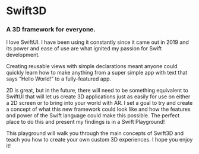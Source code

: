 # Swift3D

### A 3D framework for everyone.

I love SwiftUI. I have been using it constantly since it came out in 2019 and its power and ease of use are what ignited my passion for Swift development.

 Creating reusable views with simple declarations meant anyone could quickly learn how to make anything from a super simple app with text that says “Hello World!” to a fully-featured app.

 2D is great, but in the future, there will need to be something equivalent to SwiftUI that will let us create 3D applications just as easily for use on either a 2D screen or to bring into your world with AR. I set a goal to try and create a concept of what this new framework could look like and how the features and power of the Swift language could make this possible. The perfect place to do this and present my findings is in a Swift Playground!
  
 This playground will walk you through the main concepts of Swift3D and teach you how to create your own custom 3D experiences. I hope you enjoy it!
